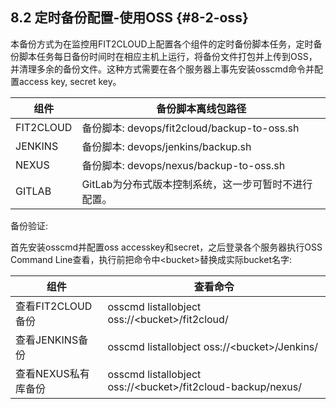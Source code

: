 ## **8.2 定时备份配置-使用OSS** {#8-2-oss}

本备份方式为在监控用FIT2CLOUD上配置各个组件的定时备份脚本任务，定时备份脚本任务每日备份时间时在相应主机上运行，将备份文件打包并上传到OSS，并清理多余的备份文件。这种方式需要在各个服务器上事先安装osscmd命令并配置access key, secret key。

| 组件 | 备份脚本离线包路径 |
| --- | --- |
| FIT2CLOUD | 备份脚本: devops/fit2cloud/backup-to-oss.sh |
| JENKINS | 备份脚本: devops/jenkins/backup.sh |
| NEXUS | 备份脚本: devops/nexus/backup-to-oss.sh |
| GITLAB | GitLab为分布式版本控制系统，这一步可暂时不进行配置。 |

备份验证:

首先安装osscmd并配置oss accesskey和secret，之后登录各个服务器执行OSS Command Line查看，执行前把命令中&lt;bucket&gt;替换成实际bucket名字:

| 组件 | 查看命令 |
| --- | --- |
| 查看FIT2CLOUD备份 | osscmd listallobject oss://&lt;bucket&gt;/fit2cloud/ |
| 查看JENKINS备份 | osscmd listallobject oss://&lt;bucket&gt;/Jenkins/ |
| 查看NEXUS私有库备份 | osscmd listallobject oss://&lt;bucket&gt;/fit2cloud-backup/nexus/ |
